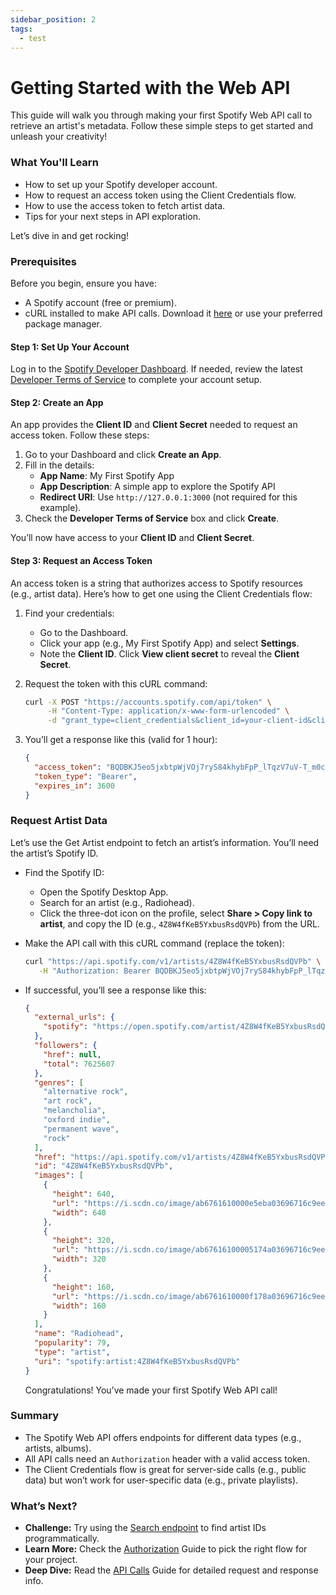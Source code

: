 ```yaml
---
sidebar_position: 2
tags:
  - test
---
```


# Getting Started with the Web API

This guide will walk you through making your first Spotify Web API call to retrieve an artist's metadata. Follow these simple steps to get started and unleash your creativity!

### What You'll Learn

- How to set up your Spotify developer account.
- How to request an access token using the Client Credentials flow.
- How to use the access token to fetch artist data.
- Tips for your next steps in API exploration.

Let’s dive in and get rocking!

### Prerequisites

Before you begin, ensure you have:

- A Spotify account (free or premium).
- cURL installed to make API calls. Download it [here](https://curl.se/download.html) or use your preferred package manager.

#### Step 1: Set Up Your Account

Log in to the [Spotify Developer Dashboard](https://developer.spotify.com/dashboard/). If needed, review the latest [Developer Terms of Service](https://developer.spotify.com/terms/) to complete your account setup.

#### Step 2: Create an App

An app provides the **Client ID** and **Client Secret** needed to request an access token. Follow these steps:

1. Go to your Dashboard and click **Create an App**.
2. Fill in the details:
   - **App Name**: My First Spotify App
   - **App Description**: A simple app to explore the Spotify API
   - **Redirect URI**: Use `http://127.0.0.1:3000` (not required for this example).
3. Check the **Developer Terms of Service** box and click **Create**.

You’ll now have access to your **Client ID** and **Client Secret**.

#### Step 3: Request an Access Token

An access token is a string that authorizes access to Spotify resources (e.g., artist data). Here’s how to get one using the Client Credentials flow:

1. Find your credentials:

   - Go to the Dashboard.
   - Click your app (e.g., My First Spotify App) and select **Settings**.
   - Note the **Client ID**. Click **View client secret** to reveal the **Client Secret**.

2. Request the token with this cURL command:

   ```bash
   curl -X POST "https://accounts.spotify.com/api/token" \
        -H "Content-Type: application/x-www-form-urlencoded" \
        -d "grant_type=client_credentials&client_id=your-client-id&client_secret=your-client-secret"

   ```

3. You’ll get a response like this (valid for 1 hour):
   ```json
   {
     "access_token": "BQDBKJ5eo5jxbtpWjVOj7ryS84khybFpP_lTqzV7uV-T_m0cTfwvdn5BnBSKPxKgEb11",
     "token_type": "Bearer",
     "expires_in": 3600
   }
   ```

### Request Artist Data

Let’s use the Get Artist endpoint to fetch an artist’s information. You’ll need the artist’s Spotify ID.

- Find the Spotify ID:

  - Open the Spotify Desktop App.
  - Search for an artist (e.g., Radiohead).
  - Click the three-dot icon on the profile, select **Share > Copy link to artist**, and copy the ID (e.g., `4Z8W4fKeB5YxbusRsdQVPb`) from the URL.

- Make the API call with this cURL command (replace the token):

  ```bash
  curl "https://api.spotify.com/v1/artists/4Z8W4fKeB5YxbusRsdQVPb" \
     -H "Authorization: Bearer BQDBKJ5eo5jxbtpWjVOj7ryS84khybFpP_lTqzV7uV-T_m0cTfwvdn5BnBSKPxKgEb11"
  ```

- If successful, you’ll see a response like this:

  ```json
  {
    "external_urls": {
      "spotify": "https://open.spotify.com/artist/4Z8W4fKeB5YxbusRsdQVPb"
    },
    "followers": {
      "href": null,
      "total": 7625607
    },
    "genres": [
      "alternative rock",
      "art rock",
      "melancholia",
      "oxford indie",
      "permanent wave",
      "rock"
    ],
    "href": "https://api.spotify.com/v1/artists/4Z8W4fKeB5YxbusRsdQVPb",
    "id": "4Z8W4fKeB5YxbusRsdQVPb",
    "images": [
      {
        "height": 640,
        "url": "https://i.scdn.co/image/ab6761610000e5eba03696716c9ee605006047fd",
        "width": 640
      },
      {
        "height": 320,
        "url": "https://i.scdn.co/image/ab67616100005174a03696716c9ee605006047fd",
        "width": 320
      },
      {
        "height": 160,
        "url": "https://i.scdn.co/image/ab6761610000f178a03696716c9ee605006047fd",
        "width": 160
      }
    ],
    "name": "Radiohead",
    "popularity": 79,
    "type": "artist",
    "uri": "spotify:artist:4Z8W4fKeB5YxbusRsdQVPb"
  }
  ```

  Congratulations! You’ve made your first Spotify Web API call!

### Summary

- The Spotify Web API offers endpoints for different data types (e.g., artists, albums).
- All API calls need an `Authorization` header with a valid access token.
- The Client Credentials flow is great for server-side calls (e.g., public data) but won’t work for user-specific data (e.g., private playlists).

### What’s Next?

- **Challenge:** Try using the [Search endpoint](#) to find artist IDs programmatically.
- **Learn More:** Check the [Authorization](#) Guide to pick the right flow for your project.
- **Deep Dive:** Read the [API Calls](#) Guide for detailed request and response info.
